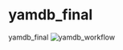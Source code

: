 # yamdb_final
yamdb_final
![yamdb_workflow](https://github.com/buzzlay/yamdb_final/actions/workflows/yamdb_workflow.yaml/badge.svg)